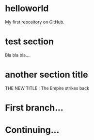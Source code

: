 # helloworld
My first repository on GitHub.

# test section
Bla bla bla....

# another section title
THE NEW TITLE : The Empire strikes back

# First branch...
# Continuing...
